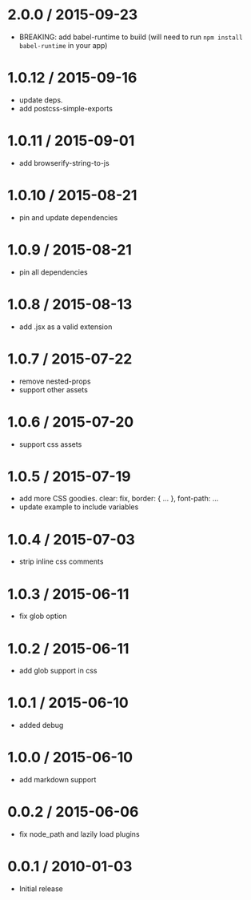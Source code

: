 
2.0.0 / 2015-09-23
==================

  * BREAKING: add babel-runtime to build (will need to run `npm install babel-runtime` in your app)

1.0.12 / 2015-09-16
==================

  * update deps.
  * add postcss-simple-exports

1.0.11 / 2015-09-01
==================

  * add browserify-string-to-js


1.0.10 / 2015-08-21
==================

  * pin and update dependencies

1.0.9 / 2015-08-21
==================

  * pin all dependencies

1.0.8 / 2015-08-13
==================

  * add .jsx as a valid extension

1.0.7 / 2015-07-22
==================

  * remove nested-props
  * support other assets

1.0.6 / 2015-07-20
==================

  * support css assets

1.0.5 / 2015-07-19
==================

  * add more CSS goodies. clear: fix, border: { ... }, font-path: ...
  * update example to include variables

1.0.4 / 2015-07-03
==================

  * strip inline css comments

1.0.3 / 2015-06-11
==================

  * fix glob option

1.0.2 / 2015-06-11
==================

  * add glob support in css

1.0.1 / 2015-06-10
==================

  * added debug

1.0.0 / 2015-06-10
==================

  * add markdown support

0.0.2 / 2015-06-06
==================

  * fix node_path and lazily load plugins

0.0.1 / 2010-01-03
==================

  * Initial release
